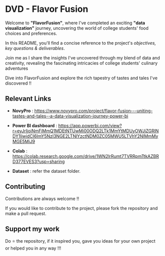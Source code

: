 
# DVD - Flavor Fusion

Welcome to **"FlavorFusion"**, where I've completed an exciting **"data visualization"** journey, uncovering the world of college students' food choices and preferences. 

In this README, you'll find a concise reference to the project's *objectives, key questions & deliverables*. 

Join me as I share the insights I've uncovered through my blend of data and creativity, revealing the fascinating intricacies of college students' culinary adventures

Dive into FlavorFusion and explore the rich tapestry of tastes and tales I've discovered !!

##

## Relevant Links

- **NovyPro** : https://www.novypro.com/project/flavor-fusion---uniting-tastes-and-tales--a-data-visualization-journey-power-bi

- **Power BI dashboard** :
  https://app.powerbi.com/view?r=eyJrIjoiNmFiMmQ1MDEtNTUwMi00ODQ2LTk1MmYtMDUyOWJjZGRlNDY1IiwidCI6ImY5NzI3NGE2LTNlYzctNDM0ZC05MWU5LTVhY2NlMmMyMGE5MiJ9

- **Colab** : 
https://colab.research.google.com/drive/1WN2lrRumt7TVRRpmTtkAZBRD377EVES3?usp=sharing

- **Dataset** : refer the dataset folder. 

##

## Contributing

Contributions are always welcome !!

If you would like to contribute to the project, please fork the repository and make a pull request.



## Support my work 
Do ⭐ the repository, if it inspired you, gave you ideas for your own project or helped you in any way !!!
